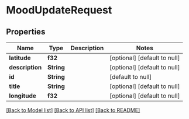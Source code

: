 # MoodUpdateRequest

## Properties
Name | Type | Description | Notes
------------ | ------------- | ------------- | -------------
**latitude** | **f32** |  | [optional] [default to null]
**description** | **String** |  | [optional] [default to null]
**id** | **String** |  | [default to null]
**title** | **String** |  | [optional] [default to null]
**longitude** | **f32** |  | [optional] [default to null]

[[Back to Model list]](../README.md#documentation-for-models) [[Back to API list]](../README.md#documentation-for-api-endpoints) [[Back to README]](../README.md)


